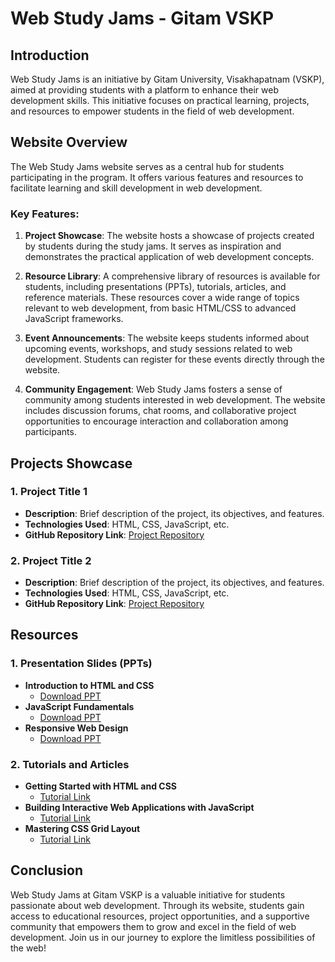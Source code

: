 # Web Study Jams - Gitam VSKP

## Introduction

Web Study Jams is an initiative by Gitam University, Visakhapatnam (VSKP), aimed at providing students with a platform to enhance their web development skills. This initiative focuses on practical learning, projects, and resources to empower students in the field of web development.

## Website Overview

The Web Study Jams website serves as a central hub for students participating in the program. It offers various features and resources to facilitate learning and skill development in web development.

### Key Features:

1. **Project Showcase**: The website hosts a showcase of projects created by students during the study jams. It serves as inspiration and demonstrates the practical application of web development concepts.

2. **Resource Library**: A comprehensive library of resources is available for students, including presentations (PPTs), tutorials, articles, and reference materials. These resources cover a wide range of topics relevant to web development, from basic HTML/CSS to advanced JavaScript frameworks.

3. **Event Announcements**: The website keeps students informed about upcoming events, workshops, and study sessions related to web development. Students can register for these events directly through the website.

4. **Community Engagement**: Web Study Jams fosters a sense of community among students interested in web development. The website includes discussion forums, chat rooms, and collaborative project opportunities to encourage interaction and collaboration among participants.

## Projects Showcase

### 1. Project Title 1
- **Description**: Brief description of the project, its objectives, and features.
- **Technologies Used**: HTML, CSS, JavaScript, etc.
- **GitHub Repository Link**: [Project Repository](#)

### 2. Project Title 2
- **Description**: Brief description of the project, its objectives, and features.
- **Technologies Used**: HTML, CSS, JavaScript, etc.
- **GitHub Repository Link**: [Project Repository](#)

## Resources

### 1. Presentation Slides (PPTs)

- **Introduction to HTML and CSS**
  - [Download PPT](#)
- **JavaScript Fundamentals**
  - [Download PPT](#)
- **Responsive Web Design**
  - [Download PPT](#)

### 2. Tutorials and Articles

- **Getting Started with HTML and CSS**
  - [Tutorial Link](#)
- **Building Interactive Web Applications with JavaScript**
  - [Tutorial Link](#)
- **Mastering CSS Grid Layout**
  - [Tutorial Link](#)

## Conclusion

Web Study Jams at Gitam VSKP is a valuable initiative for students passionate about web development. Through its website, students gain access to educational resources, project opportunities, and a supportive community that empowers them to grow and excel in the field of web development. Join us in our journey to explore the limitless possibilities of the web!
